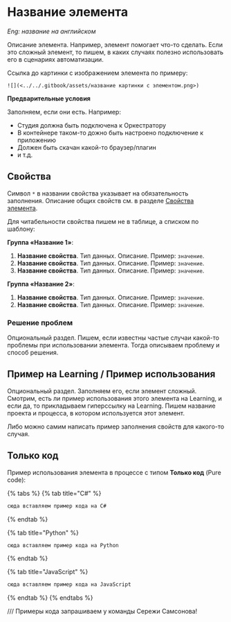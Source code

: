 # Название элемента

*Eng: название на английском*

Описание элемента. Например, элемент помогает что-то сделать. Если это сложный элемент, то пишем, в каких случаях полезно использовать его в сценариях автоматизации.

Ссылка до картинки с изображением элемента по примеру:   

`![](<../../.gitbook/assets/название картинки с элементом.png>)`

**Предварительные условия**

Заполняем, если они есть. Например:
* Студия должна быть подключена к Оркестратору
* В контейнере таком-то дожно быть настроено подключение к приложению
* Должен быть скачан какой-то браузер/плагин
* и т.д.


## Свойства
Символ `*` в названии свойства указывает на обязательность заполнения. Описание общих свойств см. в разделе [Свойства элемента](https://docs.primo-rpa.ru/primo-rpa/primo-studio/process/elements#svoistva-elementa).

Для читабельности свойства пишем не в таблице, а списком по шаблону:

**Группа «Название 1»**:

1. **Название свойства**. Тип данных. Описание. Пример: `значение`.
1. **Название свойства**. Тип данных. Описание. Пример: `значение`.
1. **Название свойства**. Тип данных. Описание. Пример: `значение`.

**Группа «Название 2»**:

1. **Название свойства**. Тип данных. Описание. Пример: `значение`.
1. **Название свойства**. Тип данных. Описание. Пример: `значение`.


### Решение проблем
Опциональный раздел. Пишем, если известны частые случаи какой-то проблемы при использовании элемента. Тогда описываем проблему и способ решения.


## Пример на Learning / Пример использования

Опциональный раздел. Заполняем его, если элемент сложный. Смотрим, есть ли пример использования этого элемента на Learning, и если да, то прикладываем гиперссылку на Learning. Пишем название проекта и процесса, в котором используется этот элемент.

Либо можно самим написать пример заполнения свойств для какого-то случая.


## Только код

Пример использования элемента в процессе с типом **Только код** (Pure code):

{% tabs %}
{% tab title="C#" %}
```csharp
сюда вставляем пример кода на C#
```
{% endtab %}

{% tab title="Python" %}
```python
сюда вставляем пример кода на Python
```
{% endtab %}

{% tab title="JavaScript" %}
```javascript
сюда вставляем пример кода на JavaScript
```
{% endtab %}
{% endtabs %}


/// Примеры кода запрашиваем у команды Сережи Самсонова!
